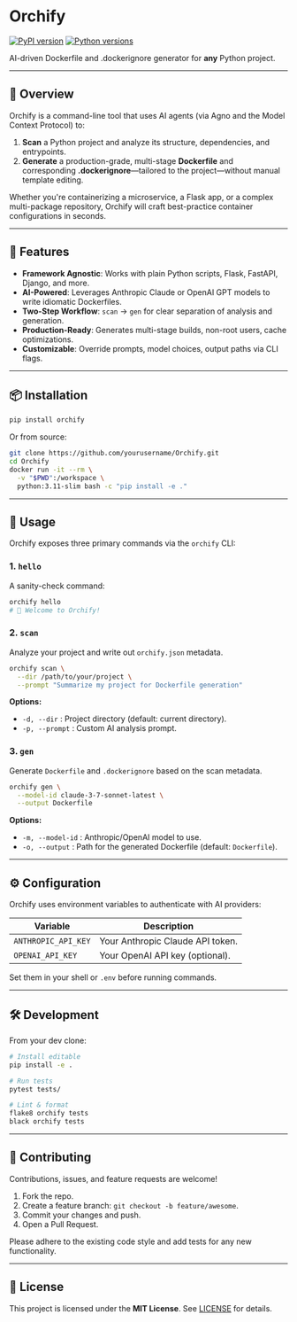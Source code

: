 # Orchify
[![PyPI version](https://img.shields.io/pypi/v/orchify.svg)](https://pypi.org/project/orchify) [![Python versions](https://img.shields.io/pypi/pyversions/orchify.svg)](https://pypi.org/project/orchify)

AI-driven Dockerfile and .dockerignore generator for **any** Python project.

---

## 🚀 Overview

Orchify is a command-line tool that uses AI agents (via Agno and the Model Context Protocol) to:

1. **Scan** a Python project and analyze its structure, dependencies, and entrypoints.
2. **Generate** a production-grade, multi-stage **Dockerfile** and corresponding **.dockerignore**—tailored to the project—without manual template editing.

Whether you're containerizing a microservice, a Flask app, or a complex multi-package repository, Orchify will craft best-practice container configurations in seconds.

---

## 🔧 Features

- **Framework Agnostic**: Works with plain Python scripts, Flask, FastAPI, Django, and more.
- **AI-Powered**: Leverages Anthropic Claude or OpenAI GPT models to write idiomatic Dockerfiles.
- **Two-Step Workflow**: `scan` → `gen` for clear separation of analysis and generation.
- **Production-Ready**: Generates multi-stage builds, non-root users, cache optimizations.
- **Customizable**: Override prompts, model choices, output paths via CLI flags.

---

## 📦 Installation

```bash
pip install orchify
```

Or from source:

```bash
git clone https://github.com/yourusername/Orchify.git
cd Orchify
docker run -it --rm \
  -v "$PWD":/workspace \
  python:3.11-slim bash -c "pip install -e ."
```

---

## 🔨 Usage

Orchify exposes three primary commands via the `orchify` CLI:

### 1. `hello`

A sanity-check command:

```bash
orchify hello
# 👋 Welcome to Orchify!
```

### 2. `scan`

Analyze your project and write out `orchify.json` metadata.

```bash
orchify scan \
  --dir /path/to/your/project \
  --prompt "Summarize my project for Dockerfile generation"
```

**Options:**

- `-d, --dir` <path>: Project directory (default: current directory).
- `-p, --prompt` <text>: Custom AI analysis prompt.

### 3. `gen`

Generate `Dockerfile` and `.dockerignore` based on the scan metadata.

```bash
orchify gen \
  --model-id claude-3-7-sonnet-latest \
  --output Dockerfile
```

**Options:**

- `-m, --model-id` <model>: Anthropic/OpenAI model to use.
- `-o, --output` <path>: Path for the generated Dockerfile (default: `Dockerfile`).

---

## ⚙️ Configuration

Orchify uses environment variables to authenticate with AI providers:

| Variable             | Description                      |
|----------------------|----------------------------------|
| `ANTHROPIC_API_KEY`  | Your Anthropic Claude API token. |
| `OPENAI_API_KEY`     | Your OpenAI API key (optional).  |

Set them in your shell or `.env` before running commands.

---

## 🛠️ Development

From your dev clone:

```bash
# Install editable
pip install -e .

# Run tests
pytest tests/

# Lint & format
flake8 orchify tests
black orchify tests
```

---

## 🤝 Contributing

Contributions, issues, and feature requests are welcome!

1. Fork the repo.
2. Create a feature branch: `git checkout -b feature/awesome`.
3. Commit your changes and push.
4. Open a Pull Request.

Please adhere to the existing code style and add tests for any new functionality.

---

## 📄 License

This project is licensed under the **MIT License**. See [LICENSE](LICENSE) for details.